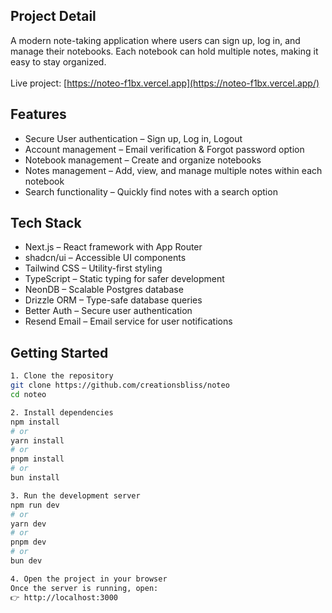 ## Project Detail

A modern note-taking application where users can sign up, log in, and manage their notebooks. Each notebook can hold multiple notes, making it easy to stay organized. <br/>  <br/>
Live project: [https://noteo-f1bx.vercel.app](https://noteo-f1bx.vercel.app/) 

## Features  
- Secure User authentication – Sign up, Log in, Logout
- Account management – Email verification & Forgot password option
- Notebook management – Create and organize notebooks
- Notes management – Add, view, and manage multiple notes within each notebook
- Search functionality – Quickly find notes with a search option




## Tech Stack  
- Next.js – React framework with App Router
- shadcn/ui – Accessible UI components
- Tailwind CSS – Utility-first styling
- TypeScript – Static typing for safer development
- NeonDB – Scalable Postgres database
- Drizzle ORM – Type-safe database queries
- Better Auth – Secure user authentication
- Resend Email – Email service for user notifications 


## Getting Started  

```bash
1. Clone the repository  
git clone https://github.com/creationsbliss/noteo
cd noteo

2. Install dependencies
npm install
# or
yarn install
# or
pnpm install
# or
bun install

3. Run the development server
npm run dev
# or
yarn dev
# or
pnpm dev
# or
bun dev

4. Open the project in your browser
Once the server is running, open:
👉 http://localhost:3000

